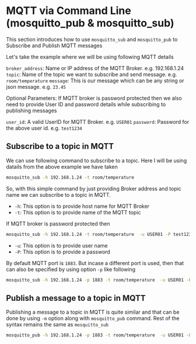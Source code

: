 # MQTT via Command Line (mosquitto_pub & mosquitto_sub)

This section introduces how to use `mosquitto_sub` and `mosquitto_pub` to Subscribe and Publish MQTT messages

Let's take the example where we will be using following MQTT details

`broker_address`: Name or IP address of the MQTT Broker. e.g. 192.168.1.24
`topic`: Name of the topic we want to subscribe and send message. e.g. `room/temperature`
`message`: This is our message which can be any string or json message. e.g. `23.45`

Optional Parameters: If MQTT broker is password protected then we also need to provide User ID and password details while subscribing to publishing messages

`user_id`: A valid UserID for MQTT Broker. e.g. `USER01`
`password`: Password for the above user id. e.g. `test1234`

## Subscribe to a topic in MQTT

We can use following command to subscribe to a topic. Here I will be using datails from the above example we have taken

```bash
mosquitto_sub -h 192.168.1.24 -t room/temperature 
```
So, with this simple command by just providing Broker address and topic name we can subscribe to a topic in MQTT. 

* `-h`: This option is to provide host name for MQTT Broker
* `-t`: This option is to provide name of the MQTT topic

If MQTT broker is password protected then 
```bash
mosquitto_sub -h 192.168.1.24 -t room/temperature  -u USER01 -P test1234
```

* `-u`: This option is to provide user name
* `-P`: This option is to provide a password

By default MQTT port is `1883`. But incase a different port is used, then that can also be specified by using option `-p` like following

```bash
mosquitto_sub -h 192.168.1.24 -p 1883 -t room/temperature  -u USER01 -P test1234
```

## Publish a message to a topic in MQTT

Publishing a message to a topic in MQTT is quite similar and that can be done by using `-m` option along with `mosquitto_pub` command. Rest of the syntax remains the same as `mosquitto_sub`

```bash
mosquitto_pub -h 192.168.1.24 -p 1883 -t room/temperature  -u USER01 -P test1234 -m "23.45"
```